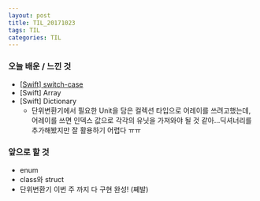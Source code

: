 ```yaml
---
layout: post
title: TIL_20171023
tags: TIL
categories: TIL
---
```




### 오늘 배운 / 느낀 것

- [[Swift] switch-case](https://youth27.github.io/swift/2017/10/23/switch_case/)
- [Swift] Array
- [Swift] Dictionary
  - 단위변환기에서 필요한 Unit을 담은 컬렉션 타입으로 어레이를 쓰려고했는데, 어레이를 쓰면 인덱스 값으로 각각의 유닛을 가져와야 될 것 같아…딕셔너리를 추가해봤지만 잘 활용하기 어렵다 ㅠㅠ



### 앞으로 할 것

- enum
- class와 struct
- 단위변환기 이번 주 까지 다 구현 완성! (쪠발)
